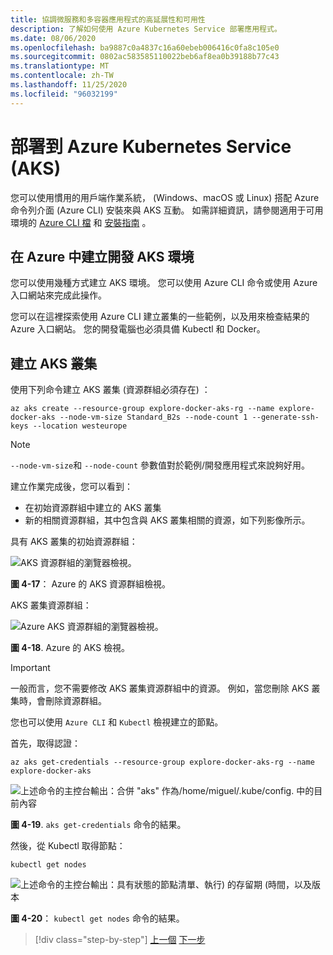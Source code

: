 ```yaml
---
title: 協調微服務和多容器應用程式的高延展性和可用性
description: 了解如何使用 Azure Kubernetes Service 部署應用程式。
ms.date: 08/06/2020
ms.openlocfilehash: ba9887c0a4837c16a60ebeb006416c0fa8c105e0
ms.sourcegitcommit: 0802ac583585110022beb6af8ea0b39188b77c43
ms.translationtype: MT
ms.contentlocale: zh-TW
ms.lasthandoff: 11/25/2020
ms.locfileid: "96032199"
---
```

# <a name="deploy-to-azure-kubernetes-service-aks"></a>部署到 Azure Kubernetes Service (AKS)

您可以使用慣用的用戶端作業系統， (Windows、macOS 或 Linux) 搭配 Azure 命令列介面 (Azure CLI) 安裝來與 AKS 互動。 如需詳細資訊，請參閱適用于可用環境的 [Azure CLI 檔](/cli/azure/?view=azure-cli-latest) 和 [安裝指南](/cli/azure/install-azure-cli?view=azure-cli-latest) 。

## <a name="create-the-aks-environment-in-azure"></a>在 Azure 中建立開發 AKS 環境

您可以使用幾種方式建立 AKS 環境。 您可以使用 Azure CLI 命令或使用 Azure 入口網站來完成此操作。

您可以在這裡探索使用 Azure CLI 建立叢集的一些範例，以及用來檢查結果的 Azure 入口網站。 您的開發電腦也必須具備 Kubectl 和 Docker。

## <a name="create-the-aks-cluster"></a>建立 AKS 叢集

使用下列命令建立 AKS 叢集 (資源群組必須存在) ：

```console
az aks create --resource-group explore-docker-aks-rg --name explore-docker-aks --node-vm-size Standard_B2s --node-count 1 --generate-ssh-keys --location westeurope
```

> [!NOTE]
> `--node-vm-size`和 `--node-count` 參數值對於範例/開發應用程式來說夠好用。

建立作業完成後，您可以看到：

- 在初始資源群組中建立的 AKS 叢集
- 新的相關資源群組，其中包含與 AKS 叢集相關的資源，如下列影像所示。

具有 AKS 叢集的初始資源群組：

![AKS 資源群組的瀏覽器檢視。](media/deploy-azure-kubernetes-service/aks-cluster-view.png)

**圖 4-17**： Azure 的 AKS 資源群組檢視。

AKS 叢集資源群組：

![Azure AKS 資源群組的瀏覽器檢視。](media/deploy-azure-kubernetes-service/aks-resource-group-view.png)

**圖 4-18**. Azure 的 AKS 檢視。

> [!IMPORTANT]
> 一般而言，您不需要修改 AKS 叢集資源群組中的資源。 例如，當您刪除 AKS 叢集時，會刪除資源群組。

您也可以使用 `Azure CLI` 和 `Kubectl` 檢視建立的節點。

首先，取得認證：

```console
az aks get-credentials --resource-group explore-docker-aks-rg --name explore-docker-aks
```

![上述命令的主控台輸出：合併 "aks" 作為/home/miguel/.kube/config. 中的目前內容](media/deploy-azure-kubernetes-service/get-credentials-command-result.png)

**圖 4-19**. `aks get-credentials` 命令的結果。

然後，從 Kubectl 取得節點：

```console
kubectl get nodes
```

![上述命令的主控台輸出：具有狀態的節點清單、執行) 的存留期 (時間，以及版本](media/deploy-azure-kubernetes-service/kubectl-get-nodes-command-result.png)

**圖 4-20**： `kubectl get nodes` 命令的結果。

> [!div class="step-by-step"]
> [上一個](orchestrate-high-scalability-availability.md) 
> [下一步](docker-apps-development-environment.md)
